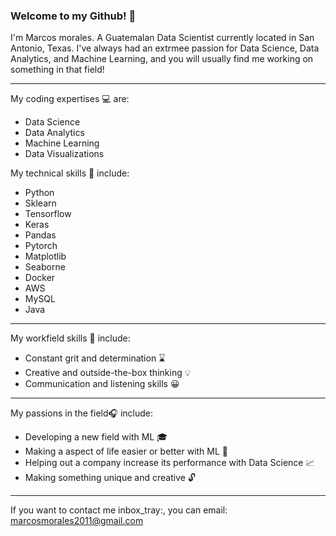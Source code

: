 ### Welcome to my Github! :loudspeaker:

I'm Marcos morales. A Guatemalan Data Scientist currently located in San Antonio, Texas. I've always had an extrmee passion for Data Science, Data Analytics, and Machine Learning, and you will usually find me working on something in that field!
_________________________________________________________________________________________________________________________________________________________________________________

My coding expertises :computer: are:
  - Data Science
  - Data Analytics
  - Machine Learning
  - Data Visualizations

My technical skills :iphone: include:
  - Python
  - Sklearn
  - Tensorflow
  - Keras
  - Pandas
  - Pytorch
  - Matplotlib
  - Seaborne
  - Docker
  - AWS
  - MySQL
  - Java
_________________________________________________________________________________________________________________________________________________________________________________

My workfield skills :incoming_envelope: include:
  - Constant grit and determination :hourglass:
  - Creative and outside-the-box thinking :bulb:
  - Communication and listening skills :grinning:
_________________________________________________________________________________________________________________________________________________________________________________

My passions in the field:headphones: include:
  - Developing a new field with ML :mortar_board:
  - Making a aspect of life easier or better with ML :hospital:
  - Helping out a company increase its performance with Data Science :chart_with_upwards_trend:
  - Making something unique and creative :unlock:
_________________________________________________________________________________________________________________________________________________________________________________

If you want to contact me inbox_tray:, you can email: marcosmorales2011@gmail.com
